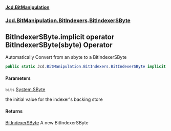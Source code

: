 ﻿#### [Jcd.BitManipulation](index.md 'index')
### [Jcd.BitManipulation.BitIndexers](Jcd.BitManipulation.BitIndexers.md 'Jcd.BitManipulation.BitIndexers').[BitIndexerSByte](Jcd.BitManipulation.BitIndexers.BitIndexerSByte.md 'Jcd.BitManipulation.BitIndexers.BitIndexerSByte')

## BitIndexerSByte.implicit operator BitIndexerSByte(sbyte) Operator

Automatically Convert from an sbyte to a BitIndexerSByte

```csharp
public static Jcd.BitManipulation.BitIndexers.BitIndexerSByte implicit operator BitIndexerSByte(sbyte bits);
```
#### Parameters

<a name='Jcd.BitManipulation.BitIndexers.BitIndexerSByte.op_ImplicitJcd.BitManipulation.BitIndexers.BitIndexerSByte(sbyte).bits'></a>

`bits` [System.SByte](https://docs.microsoft.com/en-us/dotnet/api/System.SByte 'System.SByte')

the initial value for the indexer's backing store

#### Returns

[BitIndexerSByte](Jcd.BitManipulation.BitIndexers.BitIndexerSByte.md 'Jcd.BitManipulation.BitIndexers.BitIndexerSByte')
A new BitIndexerSByte